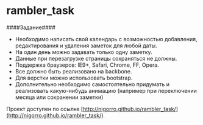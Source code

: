 # rambler_task
####Задание####
* Необходимо написать свой календарь с возможностью добавления, редактирования и удаления заметок для любой даты.
* На один день можно задавать только одну заметку. 
* Данные при перезагрузке страницы сохраняться не должны.
* Поддержка браузеров: IE9+, Safari, Chrome, FF, Opera.
* Все должно быть реализовано на backbone. 
* Для верстки можно использовать bootstrap.
* Дополнительно необходимо самостоятельно придумать и реализовать какую-нибудь анимацию (например при переключении месяца или сохранении заметки)

Проект доступен по ссылке [http://nigorro.github.io/rambler_task/](http://nigorro.github.io/rambler_task/)
